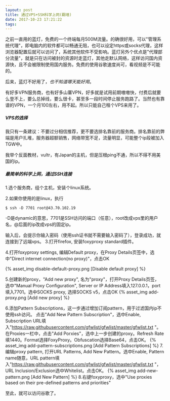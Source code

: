 ```yaml
---
layout: post
title: 通过VPS+SSH科学上网(翻墙)
date: 2017-10-23 17:21:22
tags:
---
```

之前一直用的蓝灯，免费的一个终端每月500M流量。的确很好用，可以"管理系统代理"，即电脑内的软件都可以畅通无阻，也可以设定https或socks代理，这样浏览器配置后就可以访问了，系统其他软件不受影响。蓝灯另外个优点是"代理部分流量"，就是只在访问被封的资源时走蓝灯，其他走默认网络，这样访问国内资源快，且不会被限制使用国内服务。免费的使用谷歌速度尚可，看视频是不可能的。

后来，蓝灯不好用了，*也不知道哪天能好用*。

有好多VPN服务商，也有好多山寨VPN，好多就是试用前期嗷嗷快，付费后就要么登不上，要么总掉线，要么很卡，甚至多一段时间停止服务跑路了。当然也有靠谱的VPN，一个月100左右，用不起。所以只能自己租个VPS来用了。

##### VPS的选择

我只有一条建议：不要过分相信推荐，更不要选排名靠前的服务商。排名靠前的弊端是用户扎堆，服务器超额销售，网络带宽不足，流量明显，可能整个ip段被加入TGW中。

我举个反面教材，vultr，有Japan的主机，但是压根ping不通，所以不得不用美国的ip。

##### 最简单的科学上网，通过SSH连接


1.选个服务商，组个主机，安装个linux系统。

2.如果你使用的是linux，执行

```
$ ssh -D 7701 root@43.70.102.19

``` 

-D是dynamic的意思，7701是SSH访问的端口（任意），root改成vps里的用户名，@后面的ip改成vps的固定ip。

输入后，会提示你输入密码（使用ssh证书就不需要输入密码了），登录成功，就连接到了远端vps。
3.打开firefox, 安装foxyproxy standard插件。

4.打开foxyproxy settings, 编辑Default proxy，在Proxy Details页签中，选中"Direct internet connection(no proxy)"，点击OK

   {% asset_img disable-default-proxy.png [Disable default proxy] %}

5.创建新的proxy，"Add new proxy", 名为"proxy"，打开Proxy Details页签， 选中"Manual Proxy Configuration", Server or IP Address填入127.0.0.1，port填入7701。选中SOCKS proxy, 选择SOCKS v5，点击OK
{% asset_img add-proxy.png [Add new proxy] %}

6.添加Pattern Subscriptions，这一步通过增加订阅pattern，用于过滤国内ip不使用ssh访问。
点击"Add New Pattern Subscription"，选中Enable, Subscription URL填入"https://raw.githubusercontent.com/gfwlist/gfwlist/master/gfwlist.txt "。在Proxies一栏中，点击"Add Porxies"，选中上一步创建的proxy。Refresh Rate填1440。Format选择FoxyProxy。Obfuscation选择Base64，点击OK。
{% asset_img add-pattern-subscriptions.png [Add Pattern Subscriptions] %}
7.编辑proxy pattern, 打开URL Patterns, Add New Pattern。选中Enable, Pattern name随意，URL pattern填入"https://raw.githubusercontent.com/gfwlist/gfwlist/master/gfwlist.txt "，URL Inclusion/Exclusion选中Whitelist。点击OK。
{% asset_img add-new-pattern.png [Add New Pattern] %}
8.右键foxyproxy，选中"Use proxies based on their pre-defined patterns and priorities"

至此，就可以访问谷歌了。